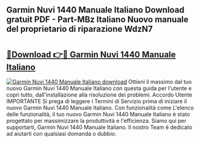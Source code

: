 ## Garmin Nuvi 1440 Manuale Italiano Download gratuit PDF - Part-MBz Italiano Nuovo manuale del proprietario di riparazione WdzN7

# <h2><a href="http://dfaxmto.blite.top/?on=Garmin+Nuvi+1440+Manuale+Italiano">🔗Download 👉🔴 Garmin Nuvi 1440 Manuale Italiano</a></h2>

[![Garmin Nuvi 1440 Manuale Italiano download](https://i.imgur.com/lujVjoI.png)](http://dfaxmto.blite.top/?on=Garmin+Nuvi+1440+Manuale+Italiano)
Ottieni il massimo dal tuo nuovo Garmin Nuvi 1440 Manuale Italiano con questa guida per l'utente e copri tutto, dall'installazione alla risoluzione dei problemi. Accordo Utente IMPORTANTE Si prega di leggere i Termini di Servizio prima di iniziare il nuovo Garmin Nuvi 1440 Manuale Italiano. Con funzionalità come L'elenco delle funzionalità, il tuo nuovo Garmin Nuvi 1440 Manuale Italiano è stato progettato per massimizzare la produttività e l'efficienza. Siamo qui per supportarti, Garmin Nuvi 1440 Manuale Italiano. Il nostro Team è dedicato ad aiutarti con qualsiasi domanda o dubbio.
